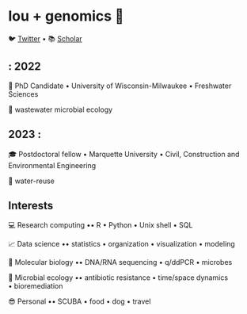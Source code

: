# lou + genomics :dna:

:bird: [Twitter](https://twitter.com/loulanomics) • 📚 [Scholar](https://scholar.google.com/citations?user=QBfrT40AAAAJ&hl=en&oi=ao)   
 
## : 2022
:calendar: PhD Candidate • University of Wisconsin-Milwaukee • Freshwater Sciences 

:toilet: wastewater microbial ecology 


## 2023 :

:mortar_board: Postdoctoral fellow • Marquette University • Civil, Construction and Environmental Engineering

🚰 water-reuse


## Interests

:computer: Research computing •• R • Python • Unix shell • SQL

:chart_with_upwards_trend: Data science •• statistics • organization • visualization • modeling

:microscope: Molecular biology •• DNA/RNA sequencing • q/ddPCR • microbes

:petri_dish: Microbial ecology •• antibiotic resistance • time/space dynamics • bioremediation

:sunglasses: Personal •• SCUBA • food • dog • travel
                                                               
